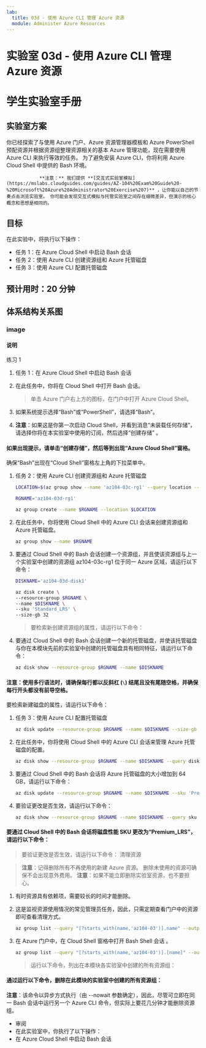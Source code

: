 ```yaml
---
lab:
  title: 03d - 使用 Azure CLI 管理 Azure 资源
  module: Administer Azure Resources
---
```


# <a name="lab-03d---manage-azure-resources-by-using-azure-cli"></a>实验室 03d - 使用 Azure CLI 管理 Azure 资源
# <a name="student-lab-manual"></a>学生实验室手册

## <a name="lab-scenario"></a>实验室方案

你已经探索了与使用 Azure 门户、Azure 资源管理器模板和 Azure PowerShell 预配资源并根据资源组整理资源相关的基本 Azure 管理功能，现在需要使用 Azure CLI 来执行等效的任务。 为了避免安装 Azure CLI，你将利用 Azure Cloud Shell 中提供的 Bash 环境。

                **注意：** 我们提供 **[交互式实验室模拟](https://mslabs.cloudguides.com/guides/AZ-104%20Exam%20Guide%20-%20Microsoft%20Azure%20Administrator%20Exercise%207)** ，让你能以自己的节奏点击浏览实验室。 你可能会发现交互式模拟与托管实验室之间存在细微差异，但演示的核心概念和思想是相同的。 

## <a name="objectives"></a>目标

在此实验中，将执行以下操作：

+ 任务 1：在 Azure Cloud Shell 中启动 Bash 会话
+ 任务 2：使用 Azure CLI 创建资源组和 Azure 托管磁盘
+ 任务 3：使用 Azure CLI 配置托管磁盘

## <a name="estimated-timing-20-minutes"></a>预计用时：20 分钟

## <a name="instructions"></a>体系结构关系图

### <a name="exercise-1"></a>image

#### <a name="task-1-start-a-bash-session-in-azure-cloud-shell"></a>说明

练习 1 

1. 任务 1：在 Azure Cloud Shell 中启动 Bash 会话

1. 在此任务中，你将在 Cloud Shell 中打开 Bash 会话。 

    >单击 Azure 门户右上方的图标，在门户中打开 Azure Cloud Shell。 

1. 如果系统提示选择“Bash”或“PowerShell”，请选择“Bash”。 

1. **注意**：如果这是你第一次启动 Cloud Shell，并看到消息“未装载任何存储”，请选择你将在本实验室中使用的订阅，然后选择“创建存储”  。

#### <a name="task-2-create-a-resource-group-and-an-azure-managed-disk-by-using-azure-cli"></a>如果出现提示，请单击“创建存储”，然后等到出现“Azure Cloud Shell”窗格。

确保“Bash”出现在“Cloud Shell”窗格左上角的下拉菜单中。

1. 任务 2：使用 Azure CLI 创建资源组和 Azure 托管磁盘

   ```sh
   LOCATION=$(az group show --name 'az104-03c-rg1' --query location --out tsv)

   RGNAME='az104-03d-rg1'

   az group create --name $RGNAME --location $LOCATION
   ```
1. 在此任务中，你将使用 Cloud Shell 中的 Azure CLI 会话来创建资源组和 Azure 托管磁盘。

   ```sh
   az group show --name $RGNAME
   ```
1. 要通过 Cloud Shell 中的 Bash 会话创建一个资源组，并且使该资源组与上一个实验室中创建的资源组 az104-03c-rg1 位于同一 Azure 区域，请运行以下命令：

   ```sh
   DISKNAME='az104-03d-disk1'

   az disk create \
   --resource-group $RGNAME \
   --name $DISKNAME \
   --sku 'Standard_LRS' \
   --size-gb 32
   ```
    >要检索新创建资源组的属性，请运行以下命令：

1. 要通过 Cloud Shell 中的 Bash 会话创建一个新的托管磁盘，并使该托管磁盘与你在本模块先前的实验室中创建的托管磁盘具有相同特征，请运行以下命令：

   ```sh
   az disk show --resource-group $RGNAME --name $DISKNAME
   ```

#### <a name="task-3-configure-the-managed-disk-by-using-azure-cli"></a>**注意**：使用多行语法时，请确保每行都以反斜杠 (`\`) 结尾且没有尾随空格，并确保每行开头都没有前导空格。

要检索新建磁盘的属性，请运行以下命令： 

1. 任务 3：使用 Azure CLI 配置托管磁盘

   ```sh
   az disk update --resource-group $RGNAME --name $DISKNAME --size-gb 64
   ```

1. 在此任务中，你将使用 Cloud Shell 中的 Azure CLI 会话来管理 Azure 托管磁盘的配置。

   ```sh
   az disk show --resource-group $RGNAME --name $DISKNAME --query diskSizeGb
   ```

1. 要通过 Cloud Shell 中的 Bash 会话将 Azure 托管磁盘的大小增加到 64 GB，请运行以下命令：

   ```sh
   az disk update --resource-group $RGNAME --name $DISKNAME --sku 'Premium_LRS'
   ```

1. 要验证更改是否生效，请运行以下命令：

   ```sh
   az disk show --resource-group $RGNAME --name $DISKNAME --query sku
   ```

#### <a name="clean-up-resources"></a>要通过 Cloud Shell 中的 Bash 会话将磁盘性能 SKU 更改为“Premium_LRS”，请运行以下命令：

 > 要验证更改是否生效，请运行以下命令： 清理资源

 > **注意**：记得删除所有不再使用的新建 Azure 资源。 删除未使用的资源可确保不会出现意外费用。 **注意**：如果不能立即删除实验室资源，也不要担心。 

1. 有时资源具有依赖项，需要较长的时间才能删除。

1. 这是监视资源使用情况的常见管理员任务，因此，只需定期查看门户中的资源即可查看清理方式。

   ```sh
   az group list --query "[?starts_with(name,'az104-03')].name" --output tsv
   ```

1. 在 Azure 门户中，在 Cloud Shell 窗格中打开 Bash Shell 会话 。

   ```sh
   az group list --query "[?starts_with(name,'az104-03')].[name]" --output tsv | xargs -L1 bash -c 'az group delete --name $0 --no-wait --yes'
   ```

    >运行以下命令，列出在本模块各实验室中创建的所有资源组：

#### <a name="review"></a>通过运行以下命令，删除在此模块的实验室中创建的所有资源组：

**注意**：该命令以异步方式执行（由 --nowait 参数确定），因此，尽管可立即在同一 Bash 会话中运行另一个 Azure CLI 命令，但实际上要花几分钟才能删除资源组。

- 审阅
- 在此实验室中，你执行了以下操作：
- 在 Azure Cloud Shell 中启动 Bash 会话
